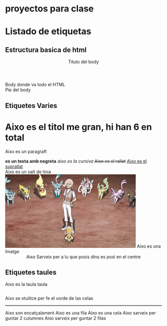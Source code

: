 # proyectos para clase
# Listado de etiquetas


## Estructura basica de html

<!DOCTYPE html>
<html>

<head>
    <title>titulo en la pestanya</title>
</head>

<body>
    <header>Titulo del body</header>
    <main>Body donde va todo el HTML</main>
    <footer>Pie del body</footer>
</body>
</html>


## Etiquetes Varies

<h1>Aixo es el titol me gran, hi han 6 en total</h1>
<p>Aixo es un paragraft</p>
<b>es un texta amb negreta</b>
<i>aixo es la cursiva</i>
<s>Aixo es el rallat</s>
<u>Aixo es el suprallat</u>
<br>Aixo es un salt de linia
<img src="image/Eevee01.png"> Aixo es una Imatge
 <!-- Aixo son comentaris -->
<center>Aixo Sarveix per a lu que posis dins es posi en el centre</center>

## Etiquetes taules
<table>Aixo es la taula taula </table>
<table border="1"> Aixo se otulitce per fe el vorde de las celas</table>
<th>Aixo son encatçalament</th>
<tr>Aixo es una fila</tr>
<td>Aixo es una cela</td>
<td colspan="2">     Aixo sarveix per guntar 2 culumnes   </td>
<td rowspan="2">     Aixo sarveix per guntar 2 filas    </td>

<td colspan="2"rowspan="2">